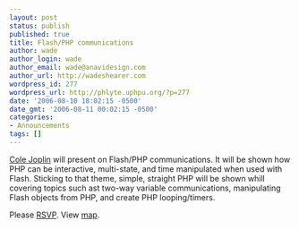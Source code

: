```yaml
---
layout: post
status: publish
published: true
title: Flash/PHP communications
author: wade
author_login: wade
author_email: wade@anavidesign.com
author_url: http://wadeshearer.com
wordpress_id: 277
wordpress_url: http://phlyte.uphpu.org/?p=277
date: '2006-08-10 18:02:15 -0500'
date_gmt: '2006-08-11 00:02:15 -0500'
categories:
- Announcements
tags: []
---
```

<p><a href="/users.php?mode=profile&uid=867">Cole Joplin</a> will present on Flash/PHP communications. It will be shown how PHP can be interactive, multi-state, and time manipulated when used with Flash. Sticking to that theme, simple, straight PHP will be shown whill covering topics such ast two-way variable communications, manipulating Flash objects from PHP, and create PHP looping/timers.
<p>Please <a href="http://www.uphpu.org/profiles.php?uid=411&subject=Meeting%20RSVP&message=I%20will%20be%20attending%20the%20October%202006%20meeting.">RSVP</a>. View <a href="http://maps.google.com/maps?q=14944+Pony+Express+Rd,+Bluffdale,+UT+84065&spn=.103811,.163404&iwloc=A&hl=en">map</a>.</p>
